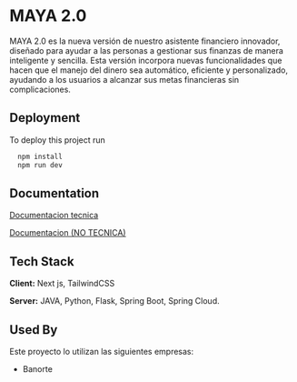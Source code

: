 
# MAYA 2.0

MAYA 2.0 es la nueva versión de nuestro asistente financiero innovador, diseñado para ayudar a las personas a gestionar sus finanzas de manera inteligente y sencilla. Esta versión incorpora nuevas funcionalidades que hacen que el manejo del dinero sea automático, eficiente y personalizado, ayudando a los usuarios a alcanzar sus metas financieras sin complicaciones.


## Deployment

To deploy this project run

```bash
  npm install
  npm run dev
```


## Documentation

[Documentacion tecnica](https://rift-yoke-78a.notion.site/Documentaci-n-T-cnica-de-FinAIA-3e082ca93bfc41f488be8832ff9ae744?pvs=4)


[Documentacion (NO TECNICA)](https://rift-yoke-78a.notion.site/Proyecto-Asistente-Financiero-Inteligente-y-Personalizado-para-J-venes-dbcf529175ca47e1b2d3de74b9834fc3?pvs=4)


## Tech Stack

**Client:** Next js, TailwindCSS

**Server:** JAVA, Python, Flask, Spring Boot, Spring Cloud. 


## Used By

Este proyecto lo utilizan las siguientes empresas:
- Banorte

